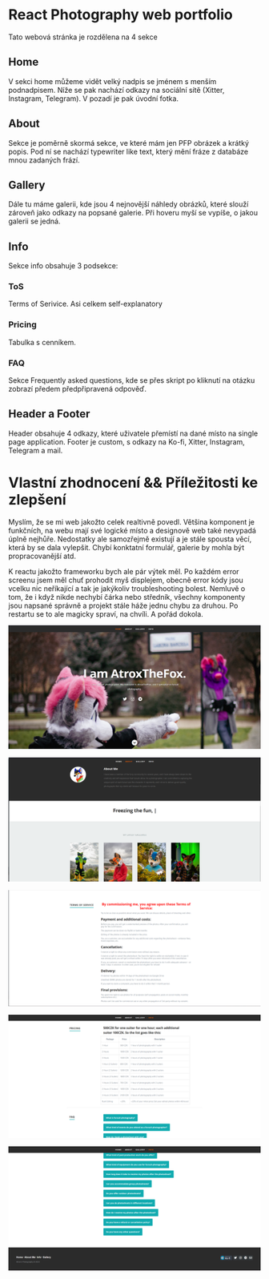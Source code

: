 # React Photography web portfolio
Tato webová stránka je rozdělena na 4 sekce
## Home
V sekci home můžeme vidět velký nadpis se jménem s menším podnadpisem. Níže se pak nachází odkazy na sociální sítě (Xitter, Instagram, Telegram). V pozadí je pak úvodní fotka.
## About
Sekce je poměrně skormá sekce, ve které mám jen PFP obrázek a krátký popis. Pod ní se nachází typewriter like text, který mění fráze z databáze mnou zadaných frází.
## Gallery
Dále tu máme galerii, kde jsou 4 nejnovější náhledy obrázků, které slouží zároveň jako odkazy na popsané galerie. Při hoveru myší se vypíše, o jakou galerii se jedná.
## Info
Sekce info obsahuje 3 podsekce:
### ToS
Terms of Serivice. Asi celkem self-explanatory
### Pricing
Tabulka s cenníkem.
### FAQ
Sekce Frequently asked questions, kde se přes skript po kliknutí na otázku zobrazí předem předpřipravená odpověď. 
## Header a Footer
Header obsahuje 4 odkazy, které uživatele přemístí na dané místo na single page application.
Footer je custom, s odkazy na Ko-fi, Xitter, Instagram, Telegram a mail.

# Vlastní zhodnocení && Příležitosti ke zlepšení
Myslím, že se mi web jakožto celek realtivně povedl. Většina komponent je funkčních, na webu mají své logické místo a designově web také nevypadá úplně nejhůře. Nedostatky ale samozřejmě existují a je stále spousta věcí, která by se dala vylepšit. Chybí konktatní formulář, galerie by mohla být propracovanější atd. 

K reactu jakožto frameworku bych ale pár výtek měl. Po každém error screenu jsem měl chuť prohodit myš displejem, obecně error kódy jsou vcelku nic neříkající a tak je jakýkoliv troubleshooting bolest. Nemluvě o tom, že i když nikde nechybí čárka nebo středník, všechny komponenty jsou napsané správně a projekt stále háže jednu chybu za druhou. Po restartu se to ale magicky spraví, na chvíli. A pořád dokola.


![Screenshot home](/public/images/portfolio/scrn1.png "Screenshot home")

![Screenshot About me + Gallery + Typewriter txt](/public/images/portfolio/scrn2.png "Screenshot About me + Gallery + Typewriter txt")

![Screenshot TOS](/public/images/portfolio/scrn3.png "Screenshot Info ToS")

![Screenshot price + FAQ](/public/images/portfolio/scrn4.png "Screenshot Info Price + FAQ")

![Screenshot FAQ + footer](/public/images/portfolio/scrn5.png "Screenshot Info FAQ + footer")
